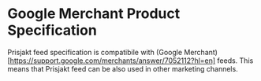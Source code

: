 # Google Merchant Product Specification

Prisjakt feed specification is compatibile with (Google Merchant)[https://support.google.com/merchants/answer/7052112?hl=en] feeds. This means that Prisjakt feed can be also used in other marketing channels. 